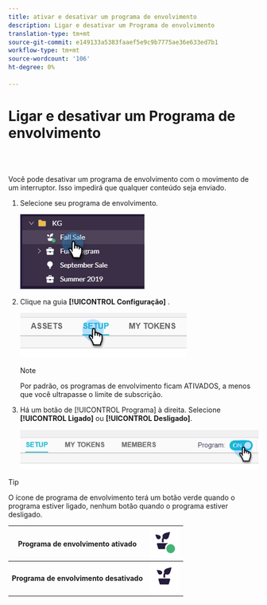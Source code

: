 ```yaml
---
title: ativar e desativar um programa de envolvimento
description: Ligar e desativar um Programa de envolvimento
translation-type: tm+mt
source-git-commit: e149133a5383faaef5e9c9b7775ae36e633ed7b1
workflow-type: tm+mt
source-wordcount: '106'
ht-degree: 0%

---
```



# Ligar e desativar um Programa de envolvimento

<br> 

Você pode desativar um programa de envolvimento com o movimento de um interruptor. Isso impedirá que qualquer conteúdo seja enviado.

1. Selecione seu programa de envolvimento.

   ![Imagem Um](/help/sky/assets/engagement-programs/turn-an-engagement-program-on-and-off/turn-an-engagement-program-on-and-off-1.png)

1. Clique na guia **[!UICONTROL Configuração]** .

   ![Imagem dois](/help/sky/assets/engagement-programs/turn-an-engagement-program-on-and-off/turn-an-engagement-program-on-and-off-2.png)

   >[!NOTE]
   >
   >Por padrão, os programas de envolvimento ficam ATIVADOS, a menos que você ultrapasse o limite de subscrição.

1. Há um botão de [!UICONTROL Programa] à direita. Selecione **[!UICONTROL Ligado]** ou **[!UICONTROL Desligado]**.

   ![Imagem Três](/help/sky/assets/engagement-programs/turn-an-engagement-program-on-and-off/turn-an-engagement-program-on-and-off-3.png)

>[!TIP]
>
>O ícone de programa de envolvimento terá um botão verde quando o programa estiver ligado, nenhum botão quando o programa estiver desligado.

| **Programa de envolvimento ativado** | ![Imagem ativada](/help/sky/assets/engagement-programs/turn-an-engagement-program-on-and-off/turn-an-engagement-program-on-and-off-on.png) |
| --- | --- |
| **Programa de envolvimento desativado** | ![Imagem desativada](/help/sky/assets/engagement-programs/turn-an-engagement-program-on-and-off/turn-an-engagement-program-on-and-off-off.png) |
